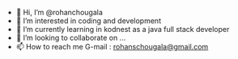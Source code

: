 - 👋 Hi, I’m @rohanchougala
- 👀 I’m interested in coding and development 
- 🌱 I’m currently learning in kodnest as a java full stack developer 
- 💞️ I’m looking to collaborate on ...
- 📫 How to reach me G-mail : rohanschougala@gmail.com

<!---
rohanchougala/rohanchougala is a ✨ special ✨ repository because its `README.md` (this file) appears on your GitHub profile.
You can click the Preview link to take a look at your changes.
--->
